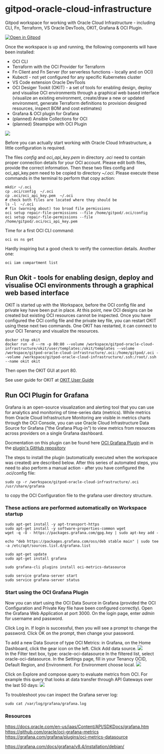 # gitpod-oracle-cloud-infrastructure
Gitpod workspace for working with Oracle Cloud Infrastructure - including CLI, Fn, Terraform, VS Oracle DevTools, OKIT, Grafana & OCI Plugin.

[![Open in Gitpod](https://gitpod.io/button/open-in-gitpod.svg)](https://gitpod.io/#https://github.com/lucasjellema/gitpod-oracle-cloud-infrastructure)

Once the workspace is up and running, the following components will have been installed:

* OCI CLI 
* Terraform with the OCI Provider for Terraform
* Fn Client and Fn Server (for serverless functions - locally and on OCI)
* Kubectl - not yet configured for any specific Kubernetes cluster
* VS Code extension Oracle DevTools
* OCI Desiger Tookit (OKIT) - a set of tools for enabling design, deploy and visualise OCI environments through a graphical web based interface (visualize an existing environment, create/draw a new or updated environment, generate Terraform definitions to provision designed resources, inspect BOM and cost estimates)
* Grafana & OCI plugin for Grafana
* (planned) Ansible Collections for OCI
* (planned) Steampipe with OCI Plugin

![](images/workspace-tools-oci.png)  

Before you can actually start working with Oracle Cloud Infrastructure, a little configuration is required.

The files *config* and *oci_api_key.pem* in directory *.oci* need to contain proper connection details for your OCI account. Please edit both files, provide the correct information. Then these two files config and oci_api_key.pem need to be copied to directory *~/.oci*. Please execute these commands in the terminal to perform that copy action:

```
mkdir ~/.oci
cp .oci/config  ~/.oci
cp .oci/oci_api_key.pem  ~/.oci
# check both files are located where they should be
ls -l  ~/.oci
# fix (warning about) too broad file permissions
oci setup repair-file-permissions --file /home/gitpod/.oci/config
oci setup repair-file-permissions --file /home/gitpod/.oci/oci_api_key.pem
```

Time for a first OCI CLI command: 

```
oci os ns get 
```

Hardly inspiring  but a good check to verify the connection details. Another one:

```
oci iam compartment list
```

## Run Okit - tools for enabling design, deploy and visualise OCI environments through a graphical web based interface

OKIT is started up with the Workspace, before the OCI config file and private key have been put in place. At this point, new OCI designs can be created but existing OCI resources cannot be inspected. Once you have configured the OCI config file and the private key file, you can restart OKIT using these next two commands. One OKIT has restarted, it can connect to your OCI Tenancy and visualize the resources. 

```
docker stop okit
docker run -d --rm -p 80:80 --volume /workspace/gitpod-oracle-cloud-infrastructure/okit/user/templates:/okit/templates --volume /workspace/gitpod-oracle-cloud-infrastructure/.oci:/home/gitpod/.oci --volume /workspace/gitpod-oracle-cloud-infrastructure/.ssh:/root/.ssh --name okit okit
```

Then open the OKIT GUI at port 80.

See user guide for OKIT at [OKIT User Guide](https://github.com/oracle/oci-designer-toolkit/blob/master/documentation/Usage.md) 

## Run OCI Plugin for Grafana

Grafana is an open-source visualization and alerting tool that you can use for analytics and monitoring of time-series data (metrics). While metrics from Oracle Cloud Infrastructure Monitoring are visible in metrics charts through the OCI Console, you can use Oracle Cloud Infrastructure Data Source for Grafana ("the Grafana Plug-in") to view metrics from resources across providers on a single Grafana dashboard.

Docmentation on this plugin can be found here [OCI Grafana Plugin](https://docs.oracle.com/en-us/iaas/Content/API/SDKDocs/grafana.htm) and in the [plugin's GitHub repository](https://github.com/oracle/oci-grafana-metrics) 

The steps to install the plugin (automatically executed when the workspace was created) are described below. After this series of automated steps, you need to also perform a manual action - after you have configured the .oci/config file:

```
sudo cp -r /workspace/gitpod-oracle-cloud-infrastructure/.oci /usr/share/grafana
```
to copy the OCI Configuration file to the grafana user directory structure.

### These actions are performed automatically on Workspace startup

```
sudo apt-get install -y apt-transport-https
sudo apt-get install -y software-properties-common wget
wget -q -O - https://packages.grafana.com/gpg.key | sudo apt-key add -

echo "deb https://packages.grafana.com/oss/deb stable main" | sudo tee -a /etc/apt/sources.list.d/grafana.list

sudo apt-get update
sudo apt-get install grafana

sudo grafana-cli plugins install oci-metrics-datasource

sudo service grafana-server start
sudo service grafana-server status
```



### Start using the OCI Grafana Plugin

Now you can start using the OCI Data Source in Grafana (provided the OCI Configuration and Private Key file have been configured correctly). Open the Grafana Web Application at port 3000. On the login page, enter *admin* for username and password.

Click Log in. If login is successful, then you will see a prompt to change the password. 
Click OK on the prompt, then change your password.

To add a new Data Source of type OCI Metrics: in Grafana, on the Home Dashboard, click the gear icon on the left.
Click Add data source.
![](images/add-data-source.png)  
In the Filter text box, type: oracle-oci-datasource
In the filtered list, select oracle-oci-datasource.
In the Settings page, fill in your Tenancy OCID, Default Region, and Environment. For Environment choose local.
![](images/configure-grafana-plugin.png)  

Click on Explore and compose query to evaluate metrics from OCI. For example this query that looks at data transfer through API Gateways over the last 50 days:
![](images/grafana-exoloration-example.png)  

To troubleshoot you can inspect the Grafana server log:

```
sudo cat /var/log/grafana/grafana.log
```

### Resources


https://docs.oracle.com/en-us/iaas/Content/API/SDKDocs/grafana.htm
https://github.com/oracle/oci-grafana-metrics
https://grafana.com/grafana/plugins/oci-metrics-datasource

https://grafana.com/docs/grafana/v8.4/installation/debian/

